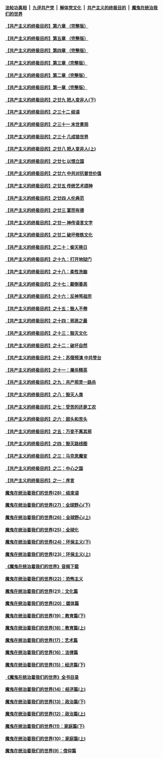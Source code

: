 

####  [法轮功真相](../../../../basic/blob/master/README.md?t=05130231) &nbsp;|&nbsp; [九评共产党](../../../../9ping.md/blob/master/README.md?t=05130231) &nbsp;|&nbsp; [解体党文化](../../../../jtdwh.md/blob/master/README.md?t=05130231)  &nbsp;|&nbsp; [共产主义的终极目的](../../../../gczydzjmd.md/blob/master/README.md?t=05130231) &nbsp;|&nbsp; [魔鬼在统治我们的世界](../../../../mgztzwmdsj.md/blob/master/README.md?t=05130231) 

#### [【共产主义的终极目的】第六章 （完整版）](../pages/nsc422/n11428913.md?t=05130231) 

#### [【共产主义的终极目的】第五章 （完整版）](../pages/nsc422/n11428912.md?t=05130231) 

#### [【共产主义的终极目的】第四章 （完整版）](../pages/nsc422/n11428907.md?t=05130231) 

#### [【共产主义的终极目的】第三章（完整版）](../pages/nsc422/n11428848.md?t=05130231) 

#### [【共产主义的终极目的】第二章（完整版）](../pages/nsc422/n11428831.md?t=05130231) 

#### [【共产主义的终极目的】第一章（完整版）](../pages/nsc422/n11417651.md?t=05130231) 

#### [【共产主义的终极目的】之廿九 把人变非人(下)](../pages/nsc422/n11344140.md?t=05130231) 

#### [【共产主义的终极目的】之三十二 结语](../pages/nsc422/n11360535.md?t=05130231) 

#### [【共产主义的终极目的】之三十一 末世景观](../pages/nsc422/n11351129.md?t=05130231) 

#### [【共产主义的终极目的】之三十 几成狼世界](../pages/nsc422/n11348280.md?t=05130231) 

#### [【共产主义的终极目的】之廿八 把人变非人(上)](../pages/nsc422/n11340492.md?t=05130231) 

#### [【共产主义的终极目的】之廿七 以恨立国](../pages/nsc422/n11336944.md?t=05130231) 

#### [【共产主义的终极目的】之廿六 中共对抗普世价值](../pages/nsc422/n11324785.md?t=05130231) 

#### [【共产主义的终极目的】之廿五 传统艺术颂神](../pages/nsc422/n11296396.md?t=05130231) 

#### [【共产主义的终极目的】之廿四 人伦典范](../pages/nsc422/n11296397.md?t=05130231) 

#### [【共产主义的终极目的】之廿三 富而有德](../pages/nsc422/n11283598.md?t=05130231) 

#### [【共产主义的终极目的】之廿一 神传语言文字](../pages/nsc422/n11263265.md?t=05130231) 

#### [【共产主义的终极目的】之廿二 破坏修炼文化](../pages/nsc422/n11245728.md?t=05130231) 

#### [【共产主义的终极目的】之二十：偷天换日](../pages/nsc422/n11238846.md?t=05130231) 

#### [【共产主义的终极目的】之十九：打开地狱门](../pages/nsc422/n11206376.md?t=05130231) 

#### [【共产主义的终极目的】之十八：柔性洗脑](../pages/nsc422/n11199994.md?t=05130231) 

#### [【共产主义的终极目的】之十七：颠倒善恶](../pages/nsc422/n11179782.md?t=05130231) 

#### [【共产主义的终极目的】之十六：反神骂祖宗](../pages/nsc422/n11166798.md?t=05130231) 

#### [【共产主义的终极目的】之十五：毁人不倦](../pages/nsc422/n11166792.md?t=05130231) 

#### [【共产主义的终极目的】之十四：邪恶之最](../pages/nsc422/n11150249.md?t=05130231) 

#### [【共产主义的终极目的】之十三：毁灭文化](../pages/nsc422/n11135227.md?t=05130231) 

#### [【共产主义的终极目的】之十二：破坏自然](../pages/nsc422/n11135214.md?t=05130231) 

#### [【共产主义的终极目的】之十：苏俄预演 中共登台](../pages/nsc422/n11118424.md?t=05130231) 

#### [【共产主义的终极目的】之十一：屠杀精英](../pages/nsc422/n11118442.md?t=05130231) 

#### [【共产主义的终极目的】之九：共产邪灵一路杀](../pages/nsc422/n11114139.md?t=05130231) 

#### [【共产主义的终极目的】之八：毁灭人类](../pages/nsc422/n11108503.md?t=05130231) 

#### [【共产主义的终极目的】之七：受苦的还是工农](../pages/nsc422/n11101809.md?t=05130231) 

#### [【共产主义的终极目的】之六：甜头和苦头](../pages/nsc422/n11096971.md?t=05130231) 

#### [【共产主义的终极目的】之五：万变不离其邪](../pages/nsc422/n11091285.md?t=05130231) 

#### [【共产主义的终极目的】之四：毁灭路线图](../pages/nsc422/n11086284.md?t=05130231) 

#### [【共产主义的终极目的】之三：马克思魔变](../pages/nsc422/n11061941.md?t=05130231) 

#### [【共产主义的终极目的】之二：中心之国](../pages/nsc422/n11047728.md?t=05130231) 

#### [【共产主义的终极目的】之一：序言](../pages/nsc422/n11086077.md?t=05130231) 

#### [魔鬼在统治着我们的世界(28)：结束语](../pages/nsc422/n10936246.md?t=05130231) 

#### [魔鬼在统治着我们的世界(27)：全球野心(下)](../pages/nsc422/n10928319.md?t=05130231) 

#### [魔鬼在统治着我们的世界(26)：全球野心(上)](../pages/nsc422/n10900318.md?t=05130231) 

#### [魔鬼在统治着我们的世界(25)：全球化](../pages/nsc422/n10788205.md?t=05130231) 

#### [魔鬼在统治着我们的世界(24)：环保主义(下)](../pages/nsc422/n10695307.md?t=05130231) 

#### [魔鬼在统治着我们的世界(23)：环保主义(上)](../pages/nsc422/n10688613.md?t=05130231) 

#### [《魔鬼在统治着我们的世界》音频下载](../pages/nsc422/n10635553.md?t=05130231) 

#### [魔鬼在统治着我们的世界(22)：恐怖主义](../pages/nsc422/n10614727.md?t=05130231) 

#### [魔鬼在统治着我们的世界(21)：文化篇](../pages/nsc422/n10597706.md?t=05130231) 

#### [魔鬼在统治着我们的世界(20)：媒体篇](../pages/nsc422/n10586579.md?t=05130231) 

#### [魔鬼在统治着我们的世界(19)：教育篇(下)](../pages/nsc422/n10564808.md?t=05130231) 

#### [魔鬼在统治着我们的世界(18)：教育篇(上)](../pages/nsc422/n10526970.md?t=05130231) 

#### [魔鬼在统治着我们的世界(17)：艺术篇](../pages/nsc422/n10499093.md?t=05130231) 

#### [魔鬼在统治着我们的世界(16)：法律篇](../pages/nsc422/n10485969.md?t=05130231) 

#### [魔鬼在统治着我们的世界(15)：经济篇(下)](../pages/nsc422/n10469975.md?t=05130231) 

#### [《魔鬼在统治着我们的世界》全书目录](../pages/nsc422/n10464261.md?t=05130231) 

#### [魔鬼在统治着我们的世界(14)：经济篇(上)](../pages/nsc422/n10457370.md?t=05130231) 

#### [魔鬼在统治着我们的世界(13)：政治篇(下)](../pages/nsc422/n10448270.md?t=05130231) 

#### [魔鬼在统治着我们的世界(12)：政治篇(上)](../pages/nsc422/n10444576.md?t=05130231) 

#### [魔鬼在统治着我们的世界(11)：家庭篇(下)](../pages/nsc422/n10440961.md?t=05130231) 

#### [魔鬼在统治着我们的世界(10)：家庭篇(上)](../pages/nsc422/n10435448.md?t=05130231) 

#### [魔鬼在统治着我们的世界(9)：信仰篇](../pages/nsc422/n10432159.md?t=05130231) 


